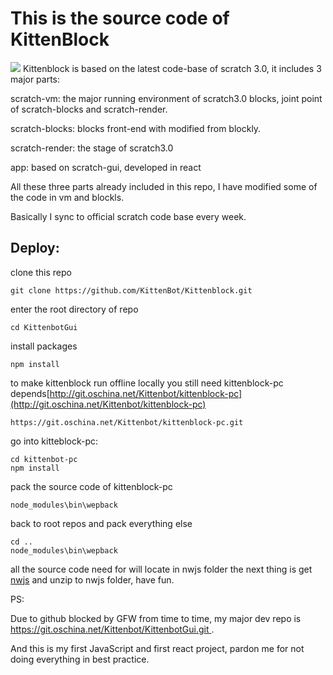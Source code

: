 # This is the source code of KittenBlock
![](https://cloud.githubusercontent.com/assets/3390845/21489461/e95cd10e-cc25-11e6-8c7b-77d492bfe2e8.png)
Kittenblock is based on the latest code-base of scratch 3.0, it includes 3 major parts:

scratch-vm: the major running environment of scratch3.0 blocks, joint point of scratch-blocks and scratch-render.

scratch-blocks: blocks front-end with modified from blockly.

scratch-render: the stage of scratch3.0

app: based on scratch-gui, developed in react

All these three parts already included in this repo, I have modified some of the code in vm and blockls.

Basically I sync to official scratch code base every week.


## Deploy:
clone this repo

    git clone https://github.com/KittenBot/Kittenblock.git

enter the root directory of repo

	cd KittenbotGui

install packages

	npm install

to make kittenblock run offline locally you still need kittenblock-pc depends[http://git.oschina.net/Kittenbot/kittenblock-pc](http://git.oschina.net/Kittenbot/kittenblock-pc)

	https://git.oschina.net/Kittenbot/kittenblock-pc.git

go into kitteblock-pc:
	
	cd kittenbot-pc
	npm install

pack the source code of kittenblock-pc

	node_modules\bin\wepback

back to root repos and pack everything else

	cd ..
	node_modules\bin\wepback

all the source code need for will locate in nwjs folder
the next thing is get [nwjs](http://nwjs.io/) and unzip to nwjs folder, have fun.

PS:

Due to github blocked by GFW from time to time, my major dev repo is [https://git.oschina.net/Kittenbot/KittenbotGui.git
](https://git.oschina.net/Kittenbot/KittenbotGui.git) .

And this is my first JavaScript and first react project, pardon me for not doing everything in best practice.

